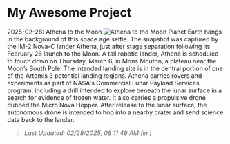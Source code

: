 # My Awesome Project

<!-- APOD Start -->
2025-02-28: Athena to the Moon
![Athena to the Moon](https://apod.nasa.gov/apod/image/2502/AthenaEarth1024.jpg)
Planet Earth hangs in the background of this space age selfie. The snapshot was captured by the IM-2 Nova-C lander Athena, just after stage separation following its February 26 launch to the Moon. A tall robotic lander, Athena is scheduled to touch down on Thursday, March 6, in Mons Mouton, a plateau near the Moon’s South Pole. The intended landing site is in the central portion of one of the Artemis 3 potential landing regions. Athena carries rovers and experiments as part of NASA's Commercial Lunar Payload Services program, including a drill intended to explore beneath the lunar surface in a search for evidence of frozen water. It also carries a propulsive drone dubbed the Micro Nova Hopper. After release to the lunar surface, the autonomous drone is intended to hop into a nearby crater and send science data back to the lander.
> _Last Updated: 02/28/2025, 08:11:49 AM (in )_
<!-- APOD End -->
